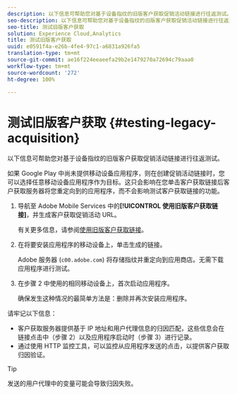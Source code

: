 ```yaml
---
description: 以下信息可帮助您对基于设备指纹的旧版客户获取促销活动链接进行往返测试。
seo-description: 以下信息可帮助您对基于设备指纹的旧版客户获取促销活动链接进行往返测试。
seo-title: 测试旧版客户获取
solution: Experience Cloud,Analytics
title: 测试旧版客户获取
uuid: e0591f4a-e26b-4fe4-97c1-a6831a926fa5
translation-type: tm+mt
source-git-commit: ae16f224eeaeefa29b2e1479270a72694c79aaa0
workflow-type: tm+mt
source-wordcount: '272'
ht-degree: 100%

---
```



# 测试旧版客户获取 {#testing-legacy-acquisition}

以下信息可帮助您对基于设备指纹的旧版客户获取促销活动链接进行往返测试。

如果 Google Play 中尚未提供移动设备应用程序，则在创建促销活动链接时，您可以选择任意移动设备应用程序作为目标。这只会影响在您单击客户获取链接后客户获取服务器将您重定向到的应用程序，而不会影响测试客户获取链接的功能。

1. 导航至 Adobe Mobile Services 中的&#x200B;**[!UICONTROL 使用旧版客户获取链接]**，并生成客户获取促销活动 URL。

   有关更多信息，请参阅[使用旧版客户获取链接](/help/using/acquisition-main/c-marketing-links-builder/t-create-edit-adobe-links/c-use-legacy-acquisition-links/c-use-legacy-acquisition-links.md)。

1. 在将要安装应用程序的移动设备上，单击生成的链接。

   Adobe 服务器 (`c00.adobe.com`) 将存储指纹并重定向到应用商店。无需下载应用程序进行测试。

1. 在步骤 2 中使用的相同移动设备上，首次启动应用程序。

   确保发生这种情况的最简单方法是：删除并再次安装应用程序。

请牢记以下信息：

* 客户获取服务器提供基于 IP 地址和用户代理信息的归因匹配，这些信息会在链接点击中（步骤 2）以及应用程序启动时（步骤 3）进行记录。
* 通过使用 HTTP 监控工具，可以监控从应用程序发送的点击，以提供客户获取归因验证。

>[!TIP]
>
>发送的用户代理中的变量可能会导致归因失败。
